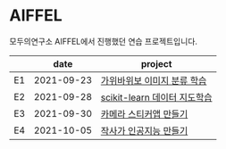 # AIFFEL
모두의연구소 AIFFEL에서 진행했던 연습 프로젝트입니다.


|   |    date    | project  |
|---|:----------:|------------|
| E1 | 2021-09-23 | [가위바위보 이미지 분류 학습](Exploration_1/E1)     | 
| E2 | 2021-09-28 | [scikit-learn 데이터 지도학습](Exploration_2/E2)  | 
| E3 | 2021-09-30 | [카메라 스티커앱 만들기](Exploration_3/E3)    |   
| E4 | 2021-10-05 | [작사가 인공지능 만들기](Exploration_4/E4)    |   
